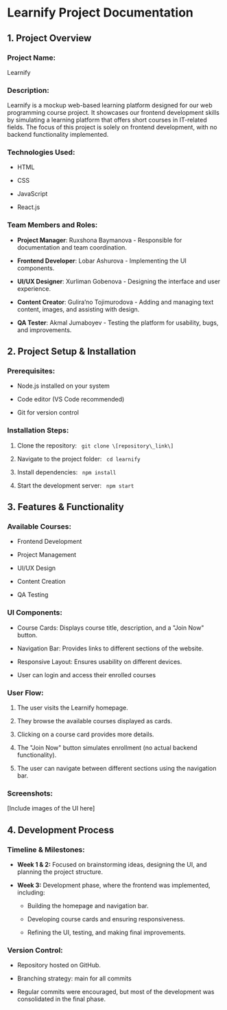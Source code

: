 **Learnify Project Documentation**
==================================

**1\. Project Overview**
------------------------

### **Project Name:**

Learnify

### **Description:**

Learnify is a mockup web-based learning platform designed for our web programming course project. It showcases our frontend development skills by simulating a learning platform that offers short courses in IT-related fields. The focus of this project is solely on frontend development, with no backend functionality implemented.

### **Technologies Used:**

*   HTML
    
*   CSS
    
*   JavaScript
    
*   React.js
    

### **Team Members and Roles:**

*   **Project Manager**: Ruxshona Baymanova - Responsible for documentation and team coordination.
    
*   **Frontend Developer**: Lobar Ashurova - Implementing the UI components.
    
*   **UI/UX Designer**: Xurliman Gobenova - Designing the interface and user experience.
    
*   **Content Creator**: Gulira’no Tojimurodova - Adding and managing text content, images, and assisting with design.
    
*   **QA Tester**: Akmal Jumaboyev - Testing the platform for usability, bugs, and improvements.
    

**2\. Project Setup & Installation**
------------------------------------

### **Prerequisites:**

*   Node.js installed on your system
    
*   Code editor (VS Code recommended)
    
*   Git for version control
    

### **Installation Steps:**

1.  Clone the repository: 
``` git clone \[repository\_link\]```
    
2.  Navigate to the project folder:
``` cd learnify```
    
3.  Install dependencies:
``` npm install```
    
4.  Start the development server:
``` npm start```
    

**3\. Features & Functionality**
--------------------------------

### **Available Courses:**

*   Frontend Development
    
*   Project Management
    
*   UI/UX Design
    
*   Content Creation
    
*   QA Testing
    

### **UI Components:**

*   Course Cards: Displays course title, description, and a "Join Now" button.
    
*   Navigation Bar: Provides links to different sections of the website.
    
*   Responsive Layout: Ensures usability on different devices.
    
*   User can login and access their enrolled courses
    

### **User Flow:**

1.  The user visits the Learnify homepage.
    
2.  They browse the available courses displayed as cards.
    
3.  Clicking on a course card provides more details.
    
4.  The "Join Now" button simulates enrollment (no actual backend functionality).
    
5.  The user can navigate between different sections using the navigation bar.
    

### **Screenshots:**

\[Include images of the UI here\]

**4\. Development Process**
---------------------------

### **Timeline & Milestones:**

*   **Week 1 & 2:** Focused on brainstorming ideas, designing the UI, and planning the project structure.
    
*   **Week 3:** Development phase, where the frontend was implemented, including:
    
    *   Building the homepage and navigation bar.
        
    *   Developing course cards and ensuring responsiveness.
        
    *   Refining the UI, testing, and making final improvements.
        

### **Version Control:**

*   Repository hosted on GitHub.
    
*   Branching strategy: main for all commits
    
*   Regular commits were encouraged, but most of the development was consolidated in the final phase.
